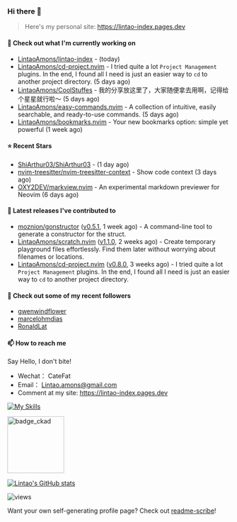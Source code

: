 ### Hi there 👋
> Here's my personal site: https://lintao-index.pages.dev

#### 👷 Check out what I'm currently working on

- [LintaoAmons/lintao-index](https://github.com/LintaoAmons/lintao-index) -  (today)
- [LintaoAmons/cd-project.nvim](https://github.com/LintaoAmons/cd-project.nvim) - I tried quite a lot `Project Management` plugins. In the end, I found all I need is just an easier way to `cd` to another project directory. (5 days ago)
- [LintaoAmons/CoolStuffes](https://github.com/LintaoAmons/CoolStuffes) - 我的分享放这里了，大家随便拿去用啊，记得给个星星就行啦～ (5 days ago)
- [LintaoAmons/easy-commands.nvim](https://github.com/LintaoAmons/easy-commands.nvim) - A collection of intuitive, easily searchable, and ready-to-use commands. (5 days ago)
- [LintaoAmons/bookmarks.nvim](https://github.com/LintaoAmons/bookmarks.nvim) - Your new bookmarks option: simple yet powerful (1 week ago)

#### ⭐ Recent Stars

- [ShiArthur03/ShiArthur03](https://github.com/ShiArthur03/ShiArthur03) -  (1 day ago)
- [nvim-treesitter/nvim-treesitter-context](https://github.com/nvim-treesitter/nvim-treesitter-context) - Show code context (3 days ago)
- [OXY2DEV/markview.nvim](https://github.com/OXY2DEV/markview.nvim) - An experimental markdown previewer for Neovim (6 days ago)

#### 🔭 Latest releases I've contributed to

- [moznion/gonstructor](https://github.com/moznion/gonstructor) ([v0.5.1](https://github.com/moznion/gonstructor/releases/tag/v0.5.1), 1 week ago) - A command-line tool to generate a constructor for the struct.
- [LintaoAmons/scratch.nvim](https://github.com/LintaoAmons/scratch.nvim) ([v1.1.0](https://github.com/LintaoAmons/scratch.nvim/releases/tag/v1.1.0), 2 weeks ago) - Create temporary playground files effortlessly. Find them later without worrying about filenames or locations.
- [LintaoAmons/cd-project.nvim](https://github.com/LintaoAmons/cd-project.nvim) ([v0.8.0](https://github.com/LintaoAmons/cd-project.nvim/releases/tag/v0.8.0), 3 weeks ago) - I tried quite a lot `Project Management` plugins. In the end, I found all I need is just an easier way to `cd` to another project directory.

#### 👯 Check out some of my recent followers

- [gwenwindflower](https://github.com/gwenwindflower)
- [marcelohmdias](https://github.com/marcelohmdias)
- [RonaldLat](https://github.com/RonaldLat)

#### 📫 How to reach me
Say Hello, I don't bite!

- Wechat： CateFat
- Email： Lintao.amons@gmail.com
- Comment at my site: https://lintao-index.pages.dev

[![My Skills](https://skillicons.dev/icons?i=java,kotlin,spring,vim,kubernetes,docker,aws,bash,python,lua,go,js,ts,react,html,css,jenkins,postgres,mysql,mongodb)](https://skillicons.dev)

<img alt='badge_ckad' src="https://user-images.githubusercontent.com/24785373/206426236-a78f59dc-e6dc-4b92-a0c4-4cd7ab8e3649.png" width="auto" height="128" />

[![Lintao's GitHub stats](https://github-readme-stats.vercel.app/api?username=LintaoAmons)](https://github.com/LintaoAmons/github-readme-stats) 

<img src="https://komarev.com/ghpvc/?username=LintaoAmons" alt="views" />

Want your own self-generating profile page? Check out [readme-scribe](https://github.com/muesli/readme-scribe)!



